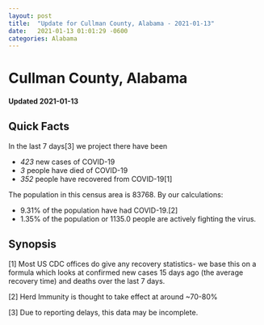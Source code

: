 ```yaml
---
layout: post
title:  "Update for Cullman County, Alabama - 2021-01-13"
date:   2021-01-13 01:01:29 -0600
categories: Alabama
---
```


# Cullman County, Alabama
#### Updated 2021-01-13

## Quick Facts

In the last 7 days[3] we project there have been
- *423* new cases of COVID-19
- *3* people have died of COVID-19
- *352* people have recovered from COVID-19[1]

The population in this census area is 83768. By our calculations:
- 9.31% of the population have had COVID-19.[2]
- 1.35% of the population or 1135.0 people are actively fighting the virus.

## Synopsis




[1] Most US CDC offices do give any recovery statistics- we base this on a formula which looks at confirmed new cases
15 days ago (the average recovery time) and deaths over the last 7 days.

[2] Herd Immunity is thought to take effect at around ~70-80%

[3] Due to reporting delays, this data may be incomplete.
 
    